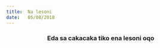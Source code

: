 ```yaml
---
title:  Na lesoni
date:   05/08/2018
---
```


### <center>Eda sa cakacaka tiko ena lesoni oqo</center>